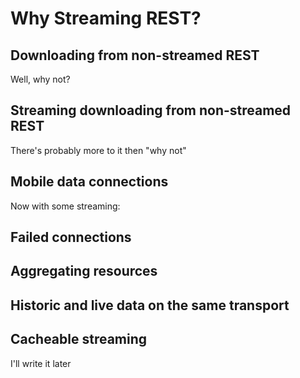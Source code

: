 # Why Streaming REST?

## Downloading from non-streamed REST

Well, why not?

<figure data-demo="fast-ajax-discrete"></figure>

## Streaming downloading from non-streamed REST

There's probably more to it then "why not"

<figure data-demo="fast-ajax-progressive"></figure>

## Mobile data connections

<figure data-demo="mobile-discrete"></figure>

Now with some streaming:

<figure data-demo="mobile-progressive"></figure>

## Failed connections

<figure data-demo="mobile-fail-discrete"></figure>

<figure data-demo="mobile-fail-progressive"></figure>

## Aggregating resources

<figure data-demo="aggregated-discrete"></figure>

<figure data-demo="aggregated-progressive"></figure>

## Historic and live data on the same transport

<figure data-demo="chat-service"></figure>

## Cacheable streaming

I'll write it later

<figure data-demo="slow-ajax-discrete"></figure>